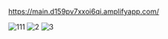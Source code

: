 https://main.d159pv7xxoi6qi.amplifyapp.com/

![111](https://user-images.githubusercontent.com/99664429/218390067-4bebef58-7852-4a40-965c-e55e9b3f166f.PNG)
![2](https://user-images.githubusercontent.com/99664429/218390072-8df8d5c2-ed2d-4fe5-82b1-f2606a6cd739.PNG)
![3](https://user-images.githubusercontent.com/99664429/218390078-9f5796f4-72ad-4370-9541-cf3af5177a4c.PNG)
